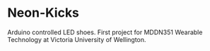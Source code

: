 # Neon-Kicks
Arduino controlled LED shoes. First project for MDDN351 Wearable Technology at Victoria University of Wellington.
